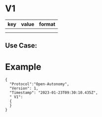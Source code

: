 # V1

|key|value|format
|---|-----|-----|
|  |  |  |
|  |  |  |

## Use Case:



# Example

```
{
  "Protocol":"Open-Autonomy",
  "Version": 1,
  "Timestamp": "2023-01-23T09:30:10.435Z",
  " V1":
  {
  }
}
```
